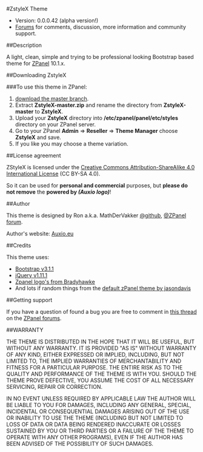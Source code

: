 #ZstyleX Theme  

* Version: 0.0.0.42 (alpha version!)
* [Forums](http://forums.zpanelcp.com/Thread-ZstyleX-Theme-zp-10-1-1) for comments, discussion, more information and community support.


##Description

A light, clean, simple and trying to be professional looking Bootstrap based theme for [ZPanel](http://www.zpanelcp.com/) 10.1.x.

##Downloading ZstyleX

###To use this theme in ZPanel:
1. [download the master branch](https://github.com/MathDerVakker/ZstyleX/archive/master.zip).
2. Extract **ZstyleX-master.zip** and rename the directory from **ZstyleX-master** to **ZstyleX**.
3. Upload your **ZstyleX** directory into **/etc/zpanel/panel/etc/styles** directory on your ZPanel server.
4. Go to your ZPanel **Admin** => **Reseller** => **Theme Manager** choose **ZstyleX** and save.
5. If you like you may choose a theme variation.

##License agreement

ZStyleX is licensed under the [Creative Commons Attribution-ShareAlike 4.0 International License](http://creativecommons.org/licenses/by-sa/4.0/) (CC BY-SA 4.0).

So it can be used for **personal and commercial** purposes, but **please do not remove** the **powered by _(Auxio logo)_**!

##Author

This theme is designed by Ron a.k.a. MathDerVakker [@github](https://github.com/MathDerVakker), [@ZPanel forum](http://forums.zpanelcp.com/User-MathDerVakker).

Author's website: [Auxio.eu](http://auxio.eu/)

##Credits

This theme uses:
* [Bootstrap v3.1.1](http://getbootstrap.com)
* [jQuery v1.11.1](http://jquery.org)
* [Zpanel logo's from Bradyhawke](http://forums.zpanelcp.com/Thread-ZPanel-logo-signature-in-new-sizes?pid=82793#pid82793)
* And lots if random things from the [default zPanel theme by jasondavis](http://forums.zpanelcp.com/Thread-Theme-in-Progress?pid=50835#pid50835)

##Getting support

If you have a question of found a bug you are free to comment in [this thread](http://forums.zpanelcp.com/Thread-ZstyleX-Theme-zp-10-1-1) on the [ZPanel forums](http://forums.zpanelcp.com/).

##WARRANTY

THE THEME IS DISTRIBUTED IN THE HOPE THAT IT WILL BE USEFUL, BUT WITHOUT ANY WARRANTY. 
IT IS PROVIDED "AS IS" WITHOUT WARRANTY OF ANY KIND, EITHER EXPRESSED OR IMPLIED, INCLUDING, BUT NOT LIMITED TO, THE IMPLIED WARRANTIES OF MERCHANTABILITY AND FITNESS FOR A PARTICULAR PURPOSE. 
THE ENTIRE RISK AS TO THE QUALITY AND PERFORMANCE OF THE THEME IS WITH YOU. 
SHOULD THE THEME PROVE DEFECTIVE, YOU ASSUME THE COST OF ALL NECESSARY SERVICING, REPAIR OR CORRECTION.

IN NO EVENT UNLESS REQUIRED BY APPLICABLE LAW THE AUTHOR WILL BE LIABLE TO YOU FOR DAMAGES, 
INCLUDING ANY GENERAL, SPECIAL, INCIDENTAL OR CONSEQUENTIAL DAMAGES ARISING OUT OF THE USE OR INABILITY TO USE THE THEME 
(INCLUDING BUT NOT LIMITED TO LOSS OF DATA OR DATA BEING RENDERED INACCURATE OR LOSSES SUSTAINED BY YOU OR THIRD PARTIES OR A FAILURE OF THE THEME TO OPERATE WITH ANY OTHER PROGRAMS), 
EVEN IF THE AUTHOR HAS BEEN ADVISED OF THE POSSIBILITY OF SUCH DAMAGES.